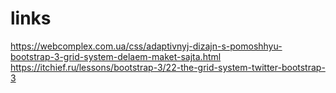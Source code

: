 # links
https://webcomplex.com.ua/css/adaptivnyj-dizajn-s-pomoshhyu-bootstrap-3-grid-system-delaem-maket-sajta.html
https://itchief.ru/lessons/bootstrap-3/22-the-grid-system-twitter-bootstrap-3
